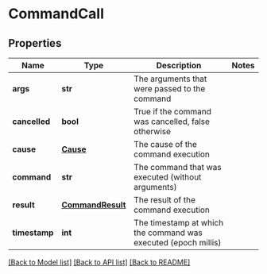 # CommandCall

## Properties
Name | Type | Description | Notes
------------ | ------------- | ------------- | -------------
**args** | **str** | The arguments that were passed to the command | 
**cancelled** | **bool** | True if the command was cancelled, false otherwise | 
**cause** | [**Cause**](Cause.md) | The cause of the command execution | 
**command** | **str** | The command that was executed (without arguments) | 
**result** | [**CommandResult**](CommandResult.md) | The result of the command execution | 
**timestamp** | **int** | The timestamp at which the command was executed (epoch millis) | 

[[Back to Model list]](../README.md#documentation-for-models) [[Back to API list]](../README.md#documentation-for-api-endpoints) [[Back to README]](../README.md)


